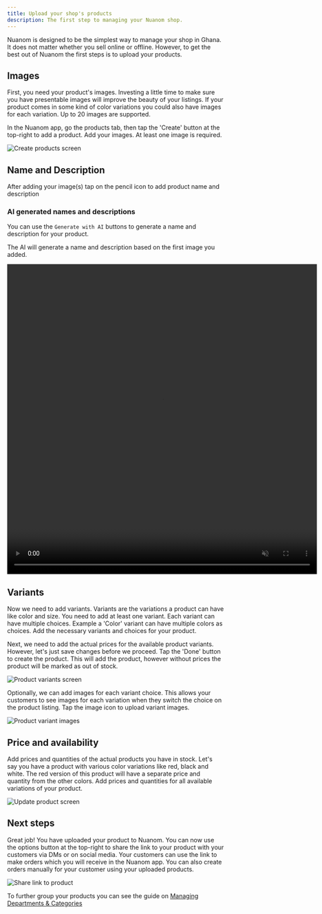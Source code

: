```yaml
---
title: Upload your shop's products
description: The first step to managing your Nuanom shop.
---
```


Nuanom is designed to be the simplest way to manage your shop in Ghana. It does not matter whether you sell online or offline. However, to get the best out of Nuanom the first steps is to upload your products.

## Images

First, you need your product's images. Investing a little time to make sure you have presentable images will improve the beauty of your listings. If your product comes in some kind of color variations you could also have images for each variation. Up to 20 images are supported.

In the Nuanom app, go the products tab, then tap the 'Create' button at the top-right to add a product. Add your images. At least one image is required.

![Create products screen](../../../../assets/create-product-screen.png)

## Name and Description

After adding your image(s) tap on the pencil icon to add product name and description

### AI generated names and descriptions

You can use the `Generate with AI` buttons to generate a name and description for your product.

The AI will generate a name and description based on the first image you added.

<video autoplay loop muted playsinline width="720" height="720">
  <source src="https://nuanom.com/assets/ai-descriptions_720p.mp4" type="video/mp4">
  Your browser does not support the video tag.
</video>

## Variants

Now we need to add variants. Variants are the variations a product can have like color and size.
You need to add at least one variant. Each variant can have multiple choices.
Example a 'Color' variant can have multiple colors as choices. Add the necessary variants and choices for your product.

Next, we need to add the actual prices for the available product variants.
However, let's just save changes before we proceed. Tap the 'Done' button to create the product.
This will add the product, however without prices the product will be marked as out of stock.

![Product variants screen](../../../../assets//product-variants-screen.png)

Optionally, we can add images for each variant choice. This allows your customers to see
images for each variation when they switch the choice on the product listing. Tap the image icon to upload variant images.

![Product variant images](../../../../assets/product-variant-images.jpeg)

## Price and availability

Add prices and quantities of the actual products you have in stock. Let's say you have a product with various color variations like red, black and white.
The red version of this product will have a separate price and quantity from the other colors. Add prices and quantities for all available variations of your product.

![Update product screen](../../../../assets/update-product-screen.png)

## Next steps

Great job! You have uploaded your product to Nuanom. You can now use the options button at the top-right
to share the link to your product with your customers via DMs or on social media. Your customers can use
the link to make orders which you will receive in the Nuanom app. You can also create orders manually for your customer using your uploaded products.

![Share link to product](../../../../assets/share-link-products.jpeg)

To further group your products you can see the guide on [Managing Departments & Categories](/guides/merchant/departments-categories/)

